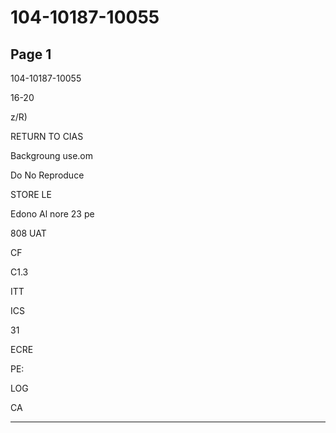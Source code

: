 # 104-10187-10055

## Page 1

104-10187-10055

16-20

z/R)

RETURN TO CIAS

Backgroung use.om

Do No Reproduce

STORE LE

Edono Al nore 23 pe

808 UAT

CF

C1.3

ITT

ICS

31

ECRE

PE:

LOG

CA

---

